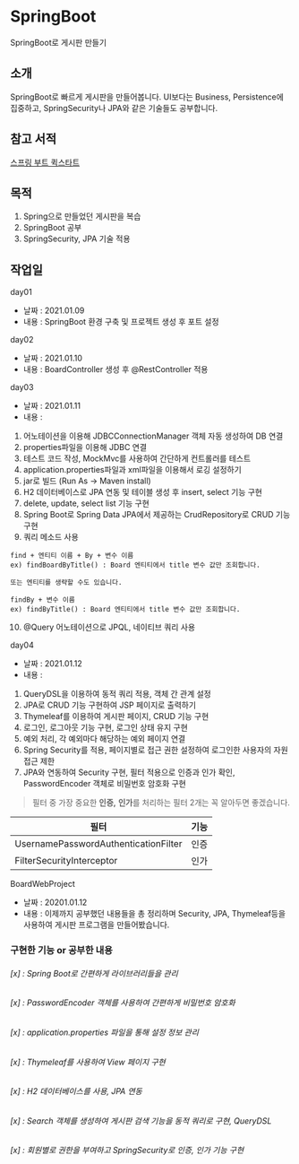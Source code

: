 # SpringBoot
SpringBoot로 게시판 만들기

## 소개
SpringBoot로 빠르게 게시판을 만들어봅니다.
UI보다는 Business, Persistence에 집중하고, SpringSecurity나 JPA와 같은 기술들도 공부합니다.

## 참고 서적
[스프링 부트 퀵스타트](http://www.kyobobook.co.kr/product/detailViewKor.laf?ejkGb=KOR&mallGb=KOR&barcode=9791186710487&orderClick=LAG&Kc=)

## 목적
1. Spring으로 만들었던 게시판을 복습
2. SpringBoot 공부
3. SpringSecurity, JPA 기술 적용

## 작업일

day01
- 날짜 : 2021.01.09
- 내용 : SpringBoot 환경 구축 및 프로젝트 생성 후 포트 설정

day02
- 날짜 : 2021.01.10
- 내용 : BoardController 생성 후 @RestController 적용

day03
- 날짜 : 2021.01.11
- 내용 : 
1. 어노테이션을 이용해 JDBCConnectionManager 객체 자동 생성하여 DB 연결
2. properties파일을 이용해 JDBC 연결
3. 테스트 코드 작성, MockMvc를 사용하여 간단하게 컨트롤러를 테스트
4. application.properties파일과 xml파일을 이용해서 로깅 설정하기
5. jar로 빌드 (Run As -> Maven install)
6. H2 데이터베이스로 JPA 연동 및 테이블 생성 후 insert, select 기능 구현
7. delete, update, select list 기능 구현
8. Spring Boot로 Spring Data JPA에서 제공하는 CrudRepository로 CRUD 기능 구현
9. 쿼리 메소드 사용
```
find + 엔티티 이름 + By + 변수 이름
ex) findBoardByTitle() : Board 엔티티에서 title 변수 값만 조회합니다.

또는 엔티티를 생략할 수도 있습니다.

findBy + 변수 이름
ex) findByTitle() : Board 엔티티에서 title 변수 값만 조회합니다.

```
10. @Query 어노테이션으로 JPQL, 네이티브 쿼리 사용

day04
- 날짜 : 2021.01.12
- 내용 : 
1. QueryDSL을 이용하여 동적 쿼리 적용, 객체 간 관계 설정
2. JPA로 CRUD 기능 구현하여 JSP 페이지로 출력하기
3. Thymeleaf를 이용하여 게시판 페이지, CRUD 기능 구현
4. 로그인, 로그아웃 기능 구현, 로그인 상태 유지 구현
5. 예외 처리, 각 예외마다 해당하는 예외 페이지 연결
6. Spring Security를 적용, 페이지별로 접근 권한 설정하여 로그인한 사용자의 자원 접근 제한
7. JPA와 연동하여 Security 구현, 필터 적용으로 인증과 인가 확인, PasswordEncoder 객체로 비밀번호 암호화 구현

> 필터 중 가장 중요한 **인증,** **인가**를 처리하는 필터 2개는 꼭 알아두면 좋겠습니다.

|필터|기능|
|--|--|
|UsernamePasswordAuthenticationFilter|인증|
|FilterSecurityInterceptor|인가|

BoardWebProject
- 날짜 : 20201.01.12
- 내용 : 이제까지 공부했던 내용들을 총 정리하며 Security, JPA, Thymeleaf등을 사용하여 게시판 프로그램을 만들어봤습니다.

### 구현한 기능 or 공부한 내용
###### [x] : Spring Boot로 간편하게 라이브러리들을 관리
###### [x] : PasswordEncoder 객체를 사용하여 간편하게 비밀번호 암호화
###### [x] : application.properties 파일을 통해 설정 정보 관리
###### [x] : Thymeleaf를 사용하여 View 페이지 구현
###### [x] : H2 데이터베이스를 사용, JPA 연동
###### [x] : Search 객체를 생성하여 게시판 검색 기능을 동적 쿼리로 구현, QueryDSL
###### [x] : 회원별로 권한을 부여하고 SpringSecurity로 인증, 인가 기능 구현
